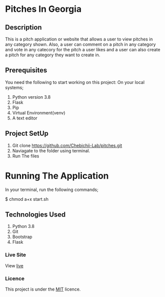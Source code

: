 # Pitches In Georgia

## Description
This is a pitch application or website that allows a user to view pitches in any category shown. Also, a user can comment on a pitch in any category and vote in any catecory for the pitch a user likes and a user can also create a pitch for any category they want to create in.

## Prerequisites
You need the following to start working on this project: On your local systems;

1. Python version 3.8
2. Flask
3. Pip
4. Virtual Environment(venv)
5. A text editor 

## Project SetUp

1. Git clone  https://github.com/Chebichii-Lab/pitches.git
2. Naviagate to the folder using terminal.
3. Run The files

# Running The Application
In your terminal, run the following commands;
 
 $ chmod a+x start.sh

## Technologies Used

1. Python 3.8
2. Git 
3. Bootstrap
4. Flask

### Live Site
View [live](https://pichesgeorgia01.herokuapp.com/)
### Licence
This project is under the  [MIT](LICENSE) licence.
